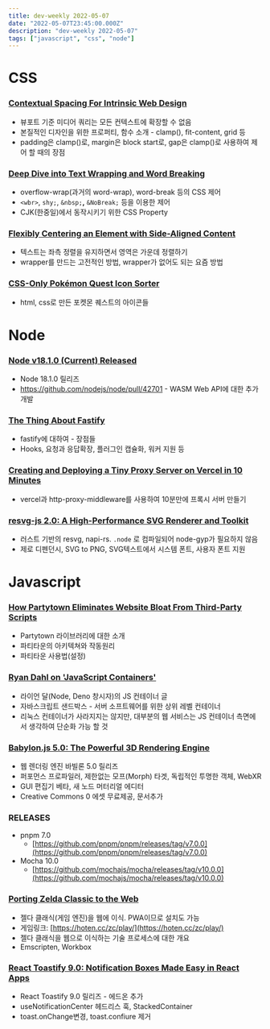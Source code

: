 ```yaml
---
title: dev-weekly 2022-05-07
date: "2022-05-07T23:45:00.000Z"
description: "dev-weekly 2022-05-07"
tags: ["javascript", "css", "node"]
---
```


# CSS

### **[Contextual Spacing For Intrinsic Web Design](https://moderncss.dev/contextual-spacing-for-intrinsic-web-design)**

- 뷰포트 기준 미디어 쿼리는 모든 컨텍스트에 확장할 수 없음
- 본질적인 디자인을 위한 프로퍼티, 함수 소개 - clamp(), fit-content, grid 등
- padding은 clamp()로, margin은 block start로, gap은 clamp()로 사용하여 제어 할 때의 장점

### **[Deep Dive into Text Wrapping and Word Breaking](https://codersblock.com/blog/deep-dive-into-text-wrapping-and-word-breaking)**

- overflow-wrap(과거의 word-wrap), word-break 등의 CSS 제어
- `<wbr>`, `shy;`, `&nbsp;`**,** `&NoBreak;` 등을 이용한 제어
- CJK(한중일)에서 동작시키기 위한 CSS Property

### **[Flexibly Centering an Element with Side-Aligned Content](https://meyerweb.com/eric/thoughts/2022/04/26/flexibly-centering-an-element-with-side-aligned-content)**

- 텍스트는 좌측 정렬을 유지하면서 영역은 가운데 정렬하기
- wrapper를 만드는 고전적인 방법, wrapper가 없어도 되는 요즘 방법

### **[CSS-Only Pokémon Quest Icon Sorter](https://codepen.io/gabriellewee/pen/KKQwydY)**

- html, css로 만든 포켓몬 퀘스트의 아이콘들

# Node

### **[Node v18.1.0 (Current) Released](https://nodejs.org/en/blog/release/v18.1.0/)**

- Node 18.1.0 릴리즈
- https://github.com/nodejs/node/pull/42701 - WASM Web API에 대한 추가 개발

### **[The Thing About Fastify](https://hire.jonasgalvez.com.br/2022/may/02/the-thing-about-fastify/)**

- fastify에 대하여 - 장점들
- Hooks, 요청과 응답확장, 플러그인 캡슐화, 워커 지원 등

### **[Creating and Deploying a Tiny Proxy Server on Vercel in 10 Minutes](https://mmazzarolo.com/blog/2022-02-05-creating-and-deploying-a-proxy-server-in-5-minutes/)**

- vercel과 http-proxy-middleware를 사용하여 10분만에 프록시 서버 만들기

### **[resvg-js 2.0: A High-Performance SVG Renderer and Toolkit](https://github.com/yisibl/resvg-js)**

- 러스트 기반의 resvg, napi-rs. `.node` 로 컴파일되어 node-gyp가 필요하지 않음
- 제로 디펜던시, SVG to PNG, SVG텍스트에서 시스템 폰트, 사용자 폰트 지원

# Javascript

### **[How Partytown Eliminates Website Bloat From Third-Party Scripts](https://www.smashingmagazine.com/2022/04/partytown-eliminates-website-bloat-third-party-apps/)**

- Partytown 라이브러리에 대한 소개
- 파티타운의 아키텍쳐와 작동원리
- 파티타운 사용법(설정)

### **[Ryan Dahl on 'JavaScript Containers'](https://tinyclouds.org/javascript_containers)**

- 라이언 달(Node, Deno 창시자)의 JS 컨테이너 글
- 자바스크립트 샌드박스 - 서버 소프트웨어를 위한 상위 레벨 컨테이너
- 리눅스 컨테이너가 사라지지는 않지만, 대부분의 웹 서비스는 JS 컨테이너 측면에서 생각하여 단순화 가능 할 것

### **[Babylon.js 5.0: The Powerful 3D Rendering Engine](https://babylonjs.medium.com/babylon-js-5-0-beyond-the-stars-2d11d4c3d07)**

- 웹 렌더링 엔진 바빌론 5.0 릴리즈
- 퍼포먼스 프로파일러, 제한없는 모프(Morph) 타겟, 독립적인 투명한 객체, WebXR
- GUI 편집기 베타, 새 노드 머터리얼 에디터
- Creative Commons 0 에셋 무료제공, 문서추가

### **RELEASES**

- pnpm 7.0
    - [https://github.com/pnpm/pnpm/releases/tag/v7.0.0](https://github.com/pnpm/pnpm/releases/tag/v7.0.0)
- Mocha 10.0
    - [https://github.com/mochajs/mocha/releases/tag/v10.0.0](https://github.com/mochajs/mocha/releases/tag/v10.0.0)

### **[Porting Zelda Classic to the Web](https://hoten.cc/blog/porting-zelda-classic-to-the-web/)**

- 젤다 클래식(게임 엔진)을 웹에 이식. PWA이므로 설치도 가능
- 게임링크: [https://hoten.cc/zc/play/](https://hoten.cc/zc/play/)
- 젤다 클래식을 웹으로 이식하는 기술 프로세스에 대한 개요
- Emscripten, Workbox

### **[React Toastify 9.0: Notification Boxes Made Easy in React Apps](https://github.com/fkhadra/react-toastify/releases/tag/v9.0.0)**

- React Toastify 9.0 릴리즈 - 에드온 추가
- useNotificationCenter 헤드리스 훅, StackedContainer
- toast.onChange변경, toast.confiure 제거